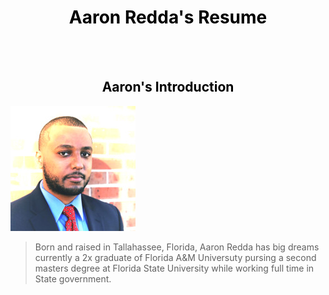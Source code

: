 <!DOCTYPE html>
<html>
<head>
<title>Aaron's Biography</title>
</head>
<style>
h1 {
  color: black;
  text-align: center;
} 
h2 {
  color: black;
  text-align: center;
</style>
  <h1>Aaron Redda's Resume</h1>
  <br><br>
<h2>Aaron's Introduction</h2>
<img src="0.jpg" alt="Aaron Redda">
<blockquote>
Born and raised in Tallahassee, Florida, Aaron Redda has big dreams currently a 2x graduate of Florida A&M Universuty pursing a second masters degree at Florida State University while working full time in State government. 
</blockquote>

